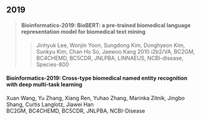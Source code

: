 ## 2019

>#### Bioinformatics-2019: BioBERT: a pre-trained biomedical language representation model for biomedical text mining  
>>Jinhyuk Lee, Wonjin Yoon, Sungdong Kim, Donghyeon Kim, Sunkyu Kim, Chan Ho So, Jaewoo Kang 
>>2010 i2b2/VA, BC2GM, BC4CHEMD, BC5CDR, JNLPBA, LINNAEUS, NCBI-disease, Species-800

#### Bioinformatics-2019: Cross-type biomedical named entity recognition with deep multi-task learning  
Xuan Wang, Yu Zhang, Xiang Ren, Yuhao Zhang, Marinka Zitnik, Jingbo Shang, Curtis Langlotz, Jiawei Han  
BC2GM, BC4CHEMD, BC5CDR, JNLPBA, NCBI-Disease  

